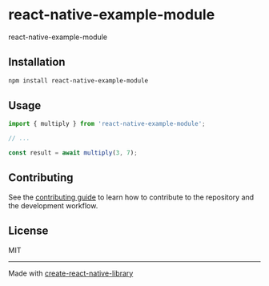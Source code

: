 # react-native-example-module

react-native-example-module

## Installation

```sh
npm install react-native-example-module
```

## Usage

```js
import { multiply } from 'react-native-example-module';

// ...

const result = await multiply(3, 7);
```

## Contributing

See the [contributing guide](CONTRIBUTING.md) to learn how to contribute to the repository and the development workflow.

## License

MIT

---

Made with [create-react-native-library](https://github.com/callstack/react-native-builder-bob)
